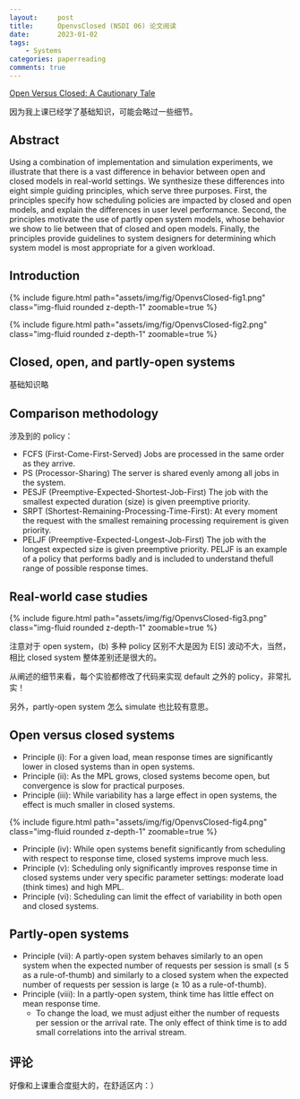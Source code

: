 ```yaml
---
layout:     post
title:      OpenvsClosed (NSDI 06) 论文阅读
date:       2023-01-02
tags:
    - Systems
categories: paperreading
comments: true
---
```


[Open Versus Closed: A Cautionary Tale](https://www.usenix.org/legacy/event/nsdi06/tech/full_papers/schroeder/schroeder.pdf)

因为我上课已经学了基础知识，可能会略过一些细节。

## Abstract

Using a combination of implementation and simulation experiments, we illustrate that there is a vast difference in behavior between open and closed models in real-world settings. We synthesize these differences into eight simple guiding principles, which serve three purposes. First, the principles specify how scheduling policies are impacted by closed and open models, and explain the differences in user level performance. Second, the principles motivate the use of partly open system models, whose behavior we show to lie between that of closed and open models. Finally, the principles provide guidelines to system designers for determining which system model is most appropriate for a given workload.

## Introduction

{% include figure.html path="assets/img/fig/OpenvsClosed-fig1.png" class="img-fluid rounded z-depth-1" zoomable=true %}

{% include figure.html path="assets/img/fig/OpenvsClosed-fig2.png" class="img-fluid rounded z-depth-1" zoomable=true %}

## Closed, open, and partly-open systems

基础知识略

## Comparison methodology

涉及到的 policy：

- FCFS (First-Come-First-Served) Jobs are processed in the same order as they arrive.
- PS (Processor-Sharing) The server is shared evenly among all jobs in the system.
- PESJF (Preemptive-Expected-Shortest-Job-First) The job with the smallest expected duration (size) is given preemptive priority.
- SRPT (Shortest-Remaining-Processing-Time-First): At every moment the request with the smallest remaining processing requirement is given priority.
- PELJF (Preemptive-Expected-Longest-Job-First) The job with the longest expected size is given preemptive priority. PELJF is an example of a policy that performs badly and is included to understand thefull range of possible response times.

## Real-world case studies

{% include figure.html path="assets/img/fig/OpenvsClosed-fig3.png" class="img-fluid rounded z-depth-1" zoomable=true %}

注意对于 open system，(b) 多种 policy 区别不大是因为 E[S] 波动不大，当然，相比 closed system 整体差别还是很大的。

从阐述的细节来看，每个实验都修改了代码来实现 default 之外的 policy，非常扎实！

另外，partly-open system 怎么 simulate 也比较有意思。

## Open versus closed systems

- Principle (i): For a given load, mean response times are significantly lower in closed systems than in open systems.
- Principle (ii): As the MPL grows, closed systems become open, but convergence is slow for practical purposes.
- Principle (iii): While variability has a large effect in open systems, the effect is much smaller in closed systems.

{% include figure.html path="assets/img/fig/OpenvsClosed-fig4.png" class="img-fluid rounded z-depth-1" zoomable=true %}

- Principle (iv): While open systems benefit significantly from scheduling with respect to response time, closed systems improve much less.
- Principle (v): Scheduling only significantly improves response time in closed systems under very specific parameter settings: moderate load (think times) and high MPL.
- Principle (vi): Scheduling can limit the effect of variability in both open and closed systems.

## Partly-open systems

- Principle (vii): A partly-open system behaves similarly to an open system when the expected number of requests per session is small (≤ 5 as a rule-of-thumb) and similarly to a closed system when the expected number of requests per session is large (≥ 10 as a rule-of-thumb).
- Principle (viii): In a partly-open system, think time has little effect on mean response time.
    - To change the load, we must adjust either the number of requests per session or the arrival rate. The only effect of think time is to add small correlations into the arrival stream.

## 评论

好像和上课重合度挺大的，在舒适区内：）
